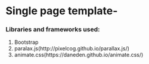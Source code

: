 <h1>Single page template-</h1>
<h3>Libraries and frameworks used:</h3>
<ol>
  <li>Bootstrap</li>
  <li>paralax.js(http://pixelcog.github.io/parallax.js/)</li>
  <li>animate.css(https://daneden.github.io/animate.css/)</li>
</ol>
